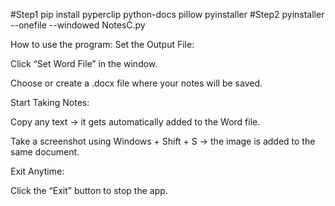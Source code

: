 #Step1
pip install pyperclip python-docs pillow pyinstaller
#Step2
pyinstaller --onefile --windowed NotesC.py

How to use the program: 
Set the Output File:

  Click “Set Word File” in the window.

  Choose or create a .docx file where your notes will be saved.

Start Taking Notes:

  Copy any text → it gets automatically added to the Word file.

  Take a screenshot using Windows + Shift + S → the image is added to the same document.

Exit Anytime:

  Click the “Exit” button to stop the app.


